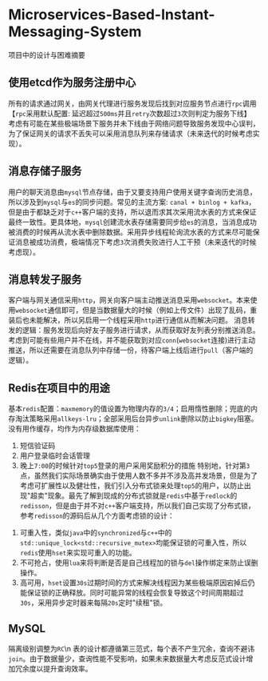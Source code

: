 # Microservices-Based-Instant-Messaging-System
项目中的设计与困难摘要

## 使用etcd作为服务注册中心
所有的请求通过网关，由网关代理进行服务发现后找到对应服务节点进行`rpc`调用
【`rpc`采用默认配置: 延迟超过`500ms`并且`retry`次数超过`3`次则判定为服务下线】
考虑有可能在某些极端场景下服务并未下线由于网络问题导致服务发现中心误判，为了保证网关的请求不丢失可以采用消息队列来存储请求（未来迭代的时候考虑实现）。

## 消息存储子服务
用户的聊天消息由`mysql`节点存储，由于又要支持用户使用关键字查询历史消息，所以涉及到`mysql`与`es`的同步问题。常见的主流方案: `canal + binlog + kafka`，但是由于都缺乏对于`c++`客户端的支持，所以退而求其次采用流水表的方式来保证最终一致性。更具体地，`mysql`创建流水表存储需要同步给`es`的消息，当消息成功被消费的时候再从流水表中删除数据。采用异步线程轮询流水表的方式来尽可能保证消息被成功消费，极端情况下考虑`3`次消费失败进行人工干预（未来迭代的时候考虑现）。

## 消息转发子服务
客户端与网关通信采用`http`，网关向客户端主动推送消息采用`websocket`。本来使用`websocket`通信即可，但是当数据量大的时候（例如上传文件）出现了乱码，重装后也未能解决，所以另启用一个线程采用`http`进行通信从而解决问题。
消息转发的逻辑：服务发现后向好友子服务进行请求，从而获取好友列表分别推送消息。考虑到可能有些用户并不在线，并不能获取到对应`conn`(`websocket`连接)进行主动推送，所以还需要在消息队列中存储一份，待客户端上线后进行`pull`（客户端的逻辑）。

## Redis在项目中的用途
基本`redis`配置：`maxmemory`的值设置为物理内存的`3/4`；启用惰性删除；兜底的内存淘汰策略采用`allkeys-lru`；全部采用后台异步`unlink`删除以防止`bigkey`阻塞。
没有用作缓存，均作为内存级数据库使用：
1. 短信验证码
2. 用户登录临时会话管理
3. 晚上`7:00`的时候针对`top5`登录的用户采用奖励积分的措施
特别地，针对第`3`点，虽然我们实际场景确实由于使用人数不多并不涉及高并发场景，但是为了考虑可扩展性以及健壮性，我们引入分布式锁来处理`top5`的用户，以防止出现"超卖"现象。最先了解到现成的分布式锁就是`redis`中基于`redlock`的`redisson`，但是由于并不对`c++`客户端支持，所以我们自己实现了分布式锁，参考`redisson`的源码后从几个方面考虑锁的设计：
1) 可重入性，类似`java`中的`synchronized`与`c++`中的`std::unique_lock<std::recursive_mutex>`均能保证锁的可重入性，所以`redis`使用`hset`来实现可重入的功能。
2) 不可抢占，使用`lua`来将判断是否是自己线程加的锁与`del`操作绑定来防止误删操作。
3) 高可用，`hset`设置`30s`过期时间的方式来解决线程因为某些极端原因宕掉后仍能保证锁的正确释放。同时可能异常的线程会恢复导致这个时间周期超过`30s`，采用异步定时器来每隔`20s`定时"续租"锁。

## MySQL
隔离级别调整为`RC`\n
表的设计都遵循第三范式，每个表不产生冗余，查询不避讳`join`。由于数据量少，查询性能不受影响，如果未来数据量大考虑反范式设计增加冗余度以提升查询效率。



